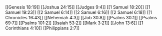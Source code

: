 [[Genesis 18:19]]
[[Joshua 24:15]]
[[Judges 9:4]]
[[1 Samuel 18:20]]
[[1 Samuel 19:23]]
[[2 Samuel 6:14]]
[[2 Samuel 6:16]]
[[2 Samuel 6:18]]
[[1 Chronicles 16:43]]
[[Nehemiah 4:3]]
[[Job 30:8]]
[[Psalms 30:1]]
[[Psalms 69:7]]
[[Psalms 101:2]]
[[Isaiah 53:2]]
[[Mark 3:21]]
[[John 13:6]]
[[1 Corinthians 4:10]]
[[Philippians 2:7]]
